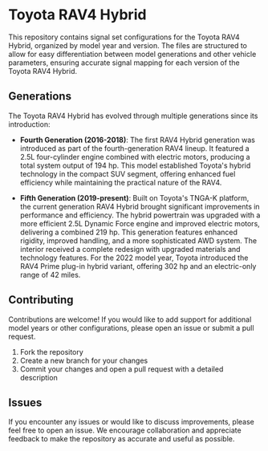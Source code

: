 # Toyota RAV4 Hybrid

This repository contains signal set configurations for the Toyota RAV4 Hybrid, organized by model year and version. The files are structured to allow for easy differentiation between model generations and other vehicle parameters, ensuring accurate signal mapping for each version of the Toyota RAV4 Hybrid.

## Generations

The Toyota RAV4 Hybrid has evolved through multiple generations since its introduction:

- **Fourth Generation (2016-2018)**: The first RAV4 Hybrid generation was introduced as part of the fourth-generation RAV4 lineup. It featured a 2.5L four-cylinder engine combined with electric motors, producing a total system output of 194 hp. This model established Toyota's hybrid technology in the compact SUV segment, offering enhanced fuel efficiency while maintaining the practical nature of the RAV4.

- **Fifth Generation (2019-present)**: Built on Toyota's TNGA-K platform, the current generation RAV4 Hybrid brought significant improvements in performance and efficiency. The hybrid powertrain was upgraded with a more efficient 2.5L Dynamic Force engine and improved electric motors, delivering a combined 219 hp. This generation features enhanced rigidity, improved handling, and a more sophisticated AWD system. The interior received a complete redesign with upgraded materials and technology features. For the 2022 model year, Toyota introduced the RAV4 Prime plug-in hybrid variant, offering 302 hp and an electric-only range of 42 miles.

## Contributing

Contributions are welcome! If you would like to add support for additional model years or other configurations, please open an issue or submit a pull request.

1. Fork the repository
2. Create a new branch for your changes
3. Commit your changes and open a pull request with a detailed description

## Issues

If you encounter any issues or would like to discuss improvements, please feel free to open an issue. We encourage collaboration and appreciate feedback to make the repository as accurate and useful as possible.

